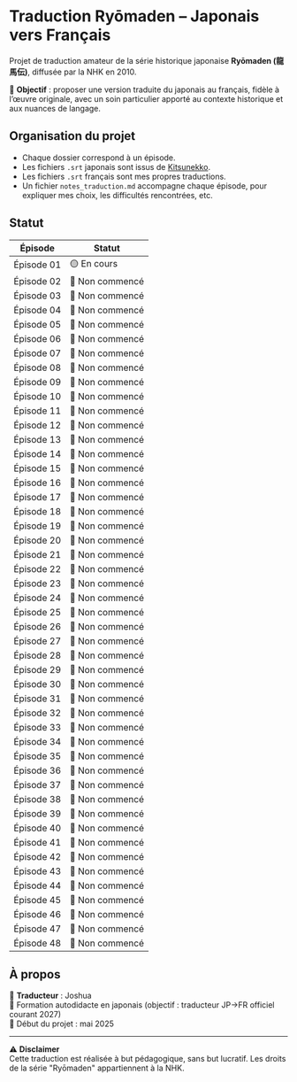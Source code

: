 # Traduction Ryōmaden – Japonais vers Français

Projet de traduction amateur de la série historique japonaise **Ryōmaden (龍馬伝)**, diffusée par la NHK en 2010.

🎯 **Objectif** : proposer une version traduite du japonais au français, fidèle à l’œuvre originale, avec un soin particulier apporté au contexte historique et aux nuances de langage.

## Organisation du projet

- Chaque dossier correspond à un épisode.
- Les fichiers `.srt` japonais sont issus de [Kitsunekko](http://kitsunekko.net/).
- Les fichiers `.srt` français sont mes propres traductions.
- Un fichier `notes_traduction.md` accompagne chaque épisode, pour expliquer mes choix, les difficultés rencontrées, etc.

## Statut

|   Épisode  |      Statut     |
|------------|-----------------|
| Épisode 01 | 🟡 En cours |
| Épisode 02 | 🔴 Non commencé |
| Épisode 03 | 🔴 Non commencé |
| Épisode 04 | 🔴 Non commencé |
| Épisode 05 | 🔴 Non commencé |
| Épisode 06 | 🔴 Non commencé |
| Épisode 07 | 🔴 Non commencé |
| Épisode 08 | 🔴 Non commencé |
| Épisode 09 | 🔴 Non commencé |
| Épisode 10 | 🔴 Non commencé |
| Épisode 11 | 🔴 Non commencé |
| Épisode 12 | 🔴 Non commencé |
| Épisode 13 | 🔴 Non commencé |
| Épisode 14 | 🔴 Non commencé |
| Épisode 15 | 🔴 Non commencé |
| Épisode 16 | 🔴 Non commencé |
| Épisode 17 | 🔴 Non commencé |
| Épisode 18 | 🔴 Non commencé |
| Épisode 19 | 🔴 Non commencé |
| Épisode 20 | 🔴 Non commencé |
| Épisode 21 | 🔴 Non commencé |
| Épisode 22 | 🔴 Non commencé |
| Épisode 23 | 🔴 Non commencé |
| Épisode 24 | 🔴 Non commencé |
| Épisode 25 | 🔴 Non commencé |
| Épisode 26 | 🔴 Non commencé |
| Épisode 27 | 🔴 Non commencé |
| Épisode 28 | 🔴 Non commencé |
| Épisode 29 | 🔴 Non commencé |
| Épisode 30 | 🔴 Non commencé |
| Épisode 31 | 🔴 Non commencé |
| Épisode 32 | 🔴 Non commencé |
| Épisode 33 | 🔴 Non commencé |
| Épisode 34 | 🔴 Non commencé |
| Épisode 35 | 🔴 Non commencé |
| Épisode 36 | 🔴 Non commencé |
| Épisode 37 | 🔴 Non commencé |
| Épisode 38 | 🔴 Non commencé |
| Épisode 39 | 🔴 Non commencé |
| Épisode 40 | 🔴 Non commencé |
| Épisode 41 | 🔴 Non commencé |
| Épisode 42 | 🔴 Non commencé |
| Épisode 43 | 🔴 Non commencé |
| Épisode 44 | 🔴 Non commencé |
| Épisode 45 | 🔴 Non commencé |
| Épisode 46 | 🔴 Non commencé |
| Épisode 47 | 🔴 Non commencé |
| Épisode 48 | 🔴 Non commencé |

## À propos

👤 **Traducteur** : Joshua  
📘 Formation autodidacte en japonais (objectif : traducteur JP→FR officiel courant 2027)  
📅 Début du projet : mai 2025

---

⚠️ **Disclaimer**  
Cette traduction est réalisée à but pédagogique, sans but lucratif. Les droits de la série "Ryōmaden" appartiennent à la NHK.
